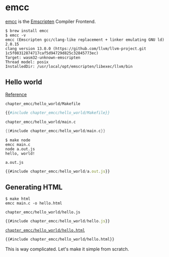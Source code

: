 # emcc

[emcc](https://emscripten.org/docs/tools_reference/emcc.html) is the [Emscripten](https://emscripten.org) Compiler Frontend.

```console
$ brew install emcc
$ emcc -v
emcc (Emscripten gcc/clang-like replacement + linker emulating GNU ld) 2.0.15
clang version 13.0.0 (https://github.com/llvm/llvm-project.git 1c5f08312874717caf5d94729d825c32845773ec)
Target: wasm32-unknown-emscripten
Thread model: posix
InstalledDir: /usr/local/opt/emscripten/libexec/llvm/bin
```


## Hello world

[Reference](https://emscripten.org/docs/getting_started/Tutorial.html)

`chapter_emcc/hello_world/Makefile`
```makefile
{{#include chapter_emcc/hello_world/Makefile}}
```

`chapter_emcc/hello_world/main.c`
```c
{{#include chapter_emcc/hello_world/main.c}}
```

```console
$ make node
emcc main.c
node a.out.js
hello, world!

```
`a.out.js`
```javascript
{{#include chapter_emcc/hello_world/a.out.js}}
```	

## Generating HTML

```console
$ make html
emcc main.c -o hello.html
```

`chapter_emcc/hello_world/hello.js`
```javascript
{{#include chapter_emcc/hello_world/hello.js}}
```

[`chapter_emcc/hello_world/hello.html`](chapter_emcc/hello_world/hello.html)
```html
{{#include chapter_emcc/hello_world/hello.html}}
```

This is way complicated. Let's make it simple from scratch.
